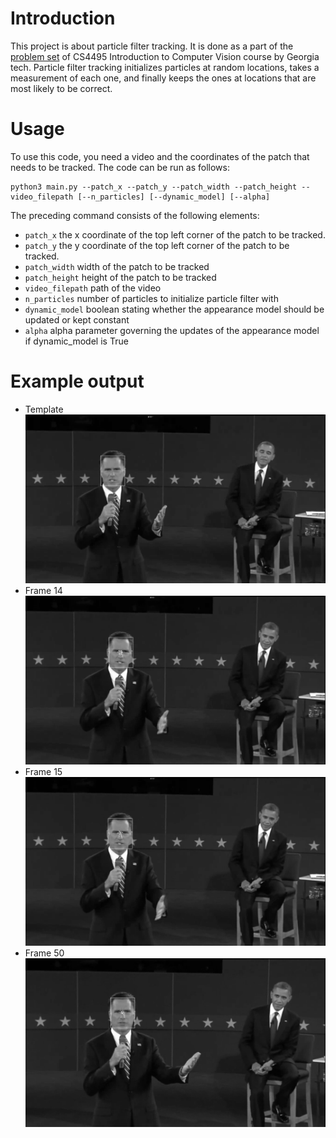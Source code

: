 # Introduction
This project is about particle filter tracking. It is done as a part of the [problem set](https://docs.google.com/document/d/1ZGdXBjLgr9U-6wdIgcEyRmDHckJFlyhnSWXK8OsduS4/pub) of CS4495 Introduction to Computer Vision course by Georgia tech. Particle filter tracking initializes particles at random locations, takes a measurement of each one, and finally keeps the ones at locations that are most likely to be correct.

# Usage

To use this code, you need a video and the coordinates of the patch that needs to be tracked. The code can be run as follows:
 ```
 python3 main.py --patch_x --patch_y --patch_width --patch_height --video_filepath [--n_particles] [--dynamic_model] [--alpha] 
 ```

 The preceding command consists of the following elements:
 - ```patch_x``` the x coordinate of the top left corner of the patch to be tracked.
 - ```patch_y``` the y coordinate of the top left corner of the patch to be tracked.
 - ```patch_width``` width of the patch to be tracked
 -  ```patch_height``` height of the patch to be tracked
 - ```video_filepath``` path of the video 
 - ```n_particles``` number of particles to initialize particle filter with
 - ```dynamic_model``` boolean stating whether the appearance model should be updated or kept constant
 - ```alpha``` alpha parameter governing the updates of the appearance model if dynamic_model is True

 # Example output
 - Template
 ![Template](template.png)
 - Frame 14
 ![Frame 14](Frame-14.png)
 - Frame 15
 ![Frame 15](Frame-15.png)
 - Frame 50
 ![Frame 50](Frame-50.png)
 







 